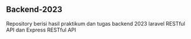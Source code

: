 ## Backend-2023
Repository berisi hasil praktikum dan tugas backend 2023 laravel RESTful API dan Express RESTful API
